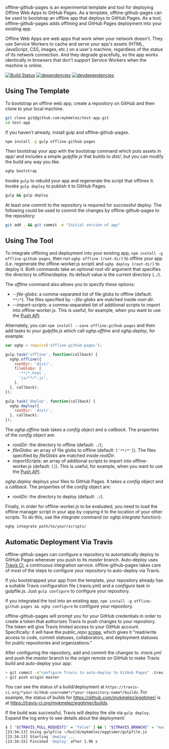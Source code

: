 offline-github-pages is an experimental template and tool for deploying Offline Web Apps to GitHub Pages. As a template, offline-github-pages can be used to bootstrap an offline app that deploys to GitHub Pages. As a tool, offline-github-pages adds offlining and GitHub Pages deployment into your existing app.

Offline Web Apps are web apps that work when your network doesn't. They use Service Workers to cache and serve your app's assets (HTML, JavaScript, CSS, images, etc.) on a user's machine, regardless of the status of its network connection. And they degrade gracefully, so the app works identically in browsers that don't support Service Workers when the machine is online.

[![Build Status](https://travis-ci.org/mozilla/offline-github-pages.svg?branch=master)](https://travis-ci.org/mozilla/offline-github-pages)
[![dependencies](https://david-dm.org/mozilla/offline-github-pages.svg)](https://david-dm.org/mozilla/offline-github-pages)
[![devdependencies](https://david-dm.org/mozilla/offline-github-pages/dev-status.svg)](https://david-dm.org/mozilla/offline-github-pages#info=devDependencies)

Using The Template
------------------

To bootstrap an offline web app, create a repository on GitHub and then clone to your local machine.

```bash
git clone git@github.com:mykmelez/test-app.git
cd test-app
```

If you haven't already, install gulp and offline-github-pages.

```bash
npm install -g gulp offline-github-pages
```

Then bootstrap your app with the bootstrap command which puts assets in *app/* and includes a simple *gulpfile.js* that builds to *dist/*, but you can modify the build any way you like.

```bash
oghp bootstrap
```

Invoke `gulp` to rebuild your app and regenerate the script that offlines it. Invoke `gulp deploy` to publish it to GitHub Pages.

```bash
gulp && gulp deploy
```

At least one commit to the repository is required for successful deploy.  The following could be used to commit the changes by offline-github-pages to the repository:

```bash
git add . && git commit -m "Initial version of app"
```

Using The Tool
--------------

To integrate offlining and deployment into your existing app, `npm install -g offline-github-pages`, then run `oghp offline [root-dir]` to offline your app (i.e. regenerate the offline-worker.js script) and `oghp deploy [root-dir]` to deploy it.  Both commands take an optional *root-dir* argument that specifies the directory to offline/deploy. Its default value is the current directory (`./`).

The *offline* command also allows you to specify these options:

- *--file-globs*: a comma-separated list of file globs to offline (default: `**/*`). The files specified by *--file-globs* are matched inside *root-dir*.
- *--import-scripts*: a comma-separated list of additional scripts to import into offline-worker.js. This is useful, for example, when you want to use the [Push API](https://developer.mozilla.org/en-US/docs/Web/API/Push_API).

Alternately, you can `npm install --save offline-github-pages` and then add tasks to your *gulpfile.js* which call *oghp.offline* and *oghp.deploy*, for example:

```js
var oghp = require('offline-github-pages');

gulp.task('offline', function(callback) {
  oghp.offline({
    rootDir: 'dist/',
    fileGlobs: [
      '**/*.html',
      'js/**/*.js',
    ],
  }, callback);
});

gulp.task('deploy', function(callback) {
  oghp.deploy({
    rootDir: 'dist/',
  }, callback);
});
```

The *oghp.offline* task takes a *config* object and a *callback*. The properties of the *config* object are:
- *rootDir*: the directory to offline (default: `./`);
- *fileGlobs*: an array of file globs to offline (default: `['**/*']`). The files specified by *fileGlobs* are matched inside *rootDir*.
- *importScripts*: an array of additional scripts to import into offline-worker.js (default: `[]`). This is useful, for example, when you want to use the [Push API](https://developer.mozilla.org/en-US/docs/Web/API/Push_API).

*oghp.deploy* deploys your files to GitHub Pages. It takes a *config* object and a *callback*. The properties of the *config* object are:

- *rootDir*: the directory to deploy (default: `./`).

Finally, in order for offline-worker.js to be evaluated, you need to load the offline manager script in your app by copying it to the location of your other scripts. To do this, use the *integrate* command (or *oghp.integrate* function):

```bash
oghp integrate path/to/your/scripts/
```

Automatic Deployment Via Travis
-------------------------------

offline-github-pages can configure a repository to automatically deploy to GitHub Pages whenever you push to its *master* branch. Auto-deploy uses [Travis CI](https://travis-ci.org/), a continuous integration service. offline-github-pages takes care of most of the steps to configure your repository to auto-deploy via Travis.

If you bootstrapped your app from the template, your repository already has a suitable Travis configuration file (.travis.yml) and a *configure* task in gulpfile.js. Just `gulp configure` to configure your repository.

If you integrated the tool into an existing app, `npm install -g offline-github-pages && oghp configure` to configure your repository.

offline-github-pages will prompt you for your GitHub credentials in order to create a token that authorizes Travis to push changes to your repository. The token will give Travis limited access to your GitHub account. Specifically: it will have the *public_repo* [scope](https://developer.github.com/v3/oauth/#scopes), which gives it "read/write access to code, commit statuses, collaborators, and deployment statuses for public repositories and organizations."

After configuring the repository, add and commit the changes to *.travis.yml* and push the *master* branch to the *origin* remote on GitHub to make Travis build and auto-deploy your app:

```bash
> git commit -m"configure Travis to auto-deploy to GitHub Pages" .travis.yml
> git push origin master
```

You can see the status of a build/deployment at `https://travis-ci.org/*your-GitHub-username*/*your-repository-name*/builds`. For example, the status of builds for https://github.com/mykmelez/eggtimer/ is at https://travis-ci.org/mykmelez/eggtimer/builds.

If the build was successful, Travis will deploy the site via `gulp deploy`. Expand the log entry to see details about the deployment:

```bash
$ [ "${TRAVIS_PULL_REQUEST}" = "false" ] && [ "${TRAVIS_BRANCH}" = "master" ] && gulp deploy
[23:34:13] Using gulpfile ~/build/mykmelez/eggtimer/gulpfile.js
[23:34:13] Starting 'deploy'...
[23:34:15] Finished 'deploy' after 1.96 s
```
